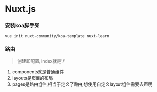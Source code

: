 # Nuxt.js
### 安装koa脚手架
```
vue init nuxt-community/koa-template nuxt-learn
```
### 路由
> 创建即配置, index就是'/'

1. components就是普通组件
2. layouts是页面的布局
3. pages是路由组件,相当于定义了路由,想使用自定义layout组件需要去声明